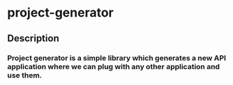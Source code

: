 # project-generator

## Description
###   Project generator is a simple library which generates a new API application where we can plug with any other application and use them.
